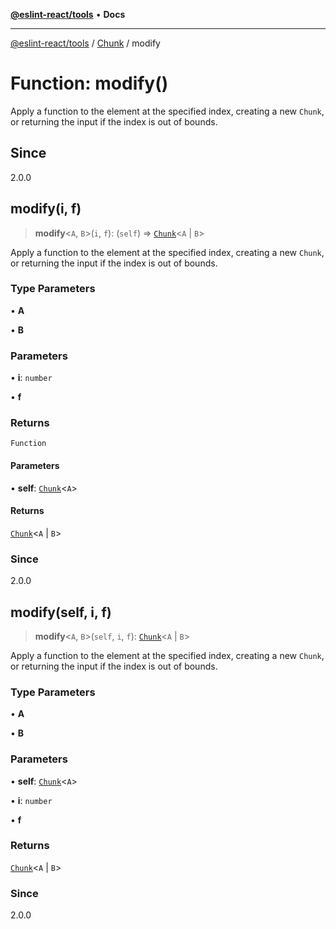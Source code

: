 [**@eslint-react/tools**](../../../README.md) • **Docs**

***

[@eslint-react/tools](../../../README.md) / [Chunk](../README.md) / modify

# Function: modify()

Apply a function to the element at the specified index, creating a new `Chunk`,
or returning the input if the index is out of bounds.

## Since

2.0.0

## modify(i, f)

> **modify**\<`A`, `B`\>(`i`, `f`): (`self`) => [`Chunk`](../interfaces/Chunk.md)\<`A` \| `B`\>

Apply a function to the element at the specified index, creating a new `Chunk`,
or returning the input if the index is out of bounds.

### Type Parameters

• **A**

• **B**

### Parameters

• **i**: `number`

• **f**

### Returns

`Function`

#### Parameters

• **self**: [`Chunk`](../interfaces/Chunk.md)\<`A`\>

#### Returns

[`Chunk`](../interfaces/Chunk.md)\<`A` \| `B`\>

### Since

2.0.0

## modify(self, i, f)

> **modify**\<`A`, `B`\>(`self`, `i`, `f`): [`Chunk`](../interfaces/Chunk.md)\<`A` \| `B`\>

Apply a function to the element at the specified index, creating a new `Chunk`,
or returning the input if the index is out of bounds.

### Type Parameters

• **A**

• **B**

### Parameters

• **self**: [`Chunk`](../interfaces/Chunk.md)\<`A`\>

• **i**: `number`

• **f**

### Returns

[`Chunk`](../interfaces/Chunk.md)\<`A` \| `B`\>

### Since

2.0.0
